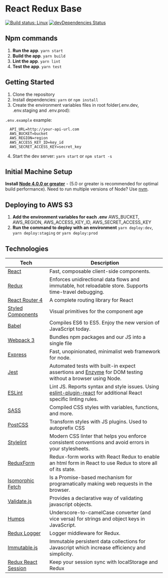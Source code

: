 # React Redux Base
[![Build status: Linux](https://circleci.com/gh/bernabe9/react-redux-base.svg?style=shield)](https://circleci.com/gh/bernabe9/react-redux-base)
[![devDependencies Status](https://david-dm.org/bernabe9/react-redux-base/dev-status.svg)](https://david-dm.org/bernabe9/react-redux-base?type=dev)

## Npm commands
1. **Run the app**. `yarn start`
2. **Build the app**. `yarn build`
3. **Lint the app**. `yarn lint`
4. **Test the app**. `yarn test`

## Getting Started
1. Clone the repository
2. Install dependencies: `yarn` or `npm install`
3. Create the environment variables files in root folder(.env.dev, .env.staging and .env.prod):

  `.env.example` example:
  ```
    API_URL=http://your-api-url.com
    AWS_BUCKET=bucket
    AWS_REGION=region
    AWS_ACCESS_KEY_ID=key_id
    AWS_SECRET_ACCESS_KEY=secret_key
  ```
4. Start the dev server: `yarn start` or `npm start -s`


## Initial Machine Setup
**Install [Node 4.0.0 or greater](https://nodejs.org)** - (5.0 or greater is recommended for optimal build performance). Need to run multiple versions of Node? Use [nvm](https://github.com/creationix/nvm).

## Deploying to AWS S3
1. **Add the environment variables for each .env** AWS_BUCKET, AWS_REGION, AWS_ACCESS_KEY_ID, AWS_SECRET_ACCESS_KEY
2. **Run the command to deploy with an environment** `yarn deploy:dev`, `yarn deploy:staging` or `yarn deploy:prod`

## Technologies

| **Tech** | **Description**
|----------|-------
|  [React](https://facebook.github.io/react/)  |   Fast, composable client-side components.|
|  [Redux](http://redux.js.org) |  Enforces unidirectional data flows and immutable, hot reloadable store. Supports time-travel debugging.|
|  [React Router 4](https://github.com/reactjs/react-router) | A complete routing library for React |
|  [Styled Components](https://github.com/styled-components/styled-components) | Visual primitives for the component age |
|  [Babel](http://babeljs.io) |  Compiles ES6 to ES5. Enjoy the new version of JavaScript today.|
| [Webpack 3](http://webpack.github.io) | Bundles npm packages and our JS into a single file |
| [Express](https://github.com/expressjs/express) | Fast, unopinionated, minimalist web framework for node. |
| [Jest](https://facebook.github.io/jest/) | Automated tests with built-in expect assertions and  [Enzyme](https://github.com/airbnb/enzyme) for DOM testing without a browser using Node. |
| [ESLint](http://eslint.org/)| Lint JS. Reports syntax and style issues. Using [eslint-plugin-react](https://github.com/yannickcr/eslint-plugin-react) for additional React specific linting rules. |
| [SASS](http://sass-lang.com/) | Compiled CSS styles with variables, functions, and more.
| [PostCSS](https://github.com/postcss/postcss) | Transform styles with JS plugins. Used to autoprefix CSS |
| [Stylelint](https://github.com/stylelint/stylelint) | Modern CSS linter that helps you enforce consistent conventions and avoid errors in your stylesheets. |
| [ReduxForm](http://redux-form.com/6.4.3/) | Redux-form works with React Redux to enable an html form in React to use Redux to store all of its state. |
| [Isomorphic Fetch](https://github.com/matthew-andrews/isomorphic-fetch) |  Is a Promise-based mechanism for programatically making web requests in the browser. |
| [Validate.js](https://validatejs.org/) | Provides a declarative way of validating javascript objects. |
| [Humps](https://github.com/domchristie/humps) | Underscore-to-camelCase converter (and vice versa) for strings and object keys in JavaScript.|
| [Redux Logger](https://github.com/evgenyrodionov/redux-logger) | Logger middleware for Redux. |
| [Immutable.js](https://github.com/facebook/immutable-js/) | Immutable persistent data collections for Javascript which increase efficiency and simplicity. |
| [Redux React Session](https://github.com/bernabe9/redux-react-session) | Keep your session sync with localStorage and Redux |

